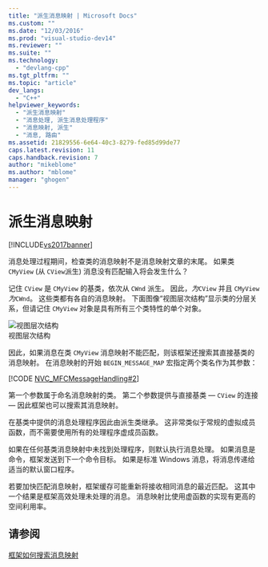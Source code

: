 ```yaml
---
title: "派生消息映射 | Microsoft Docs"
ms.custom: ""
ms.date: "12/03/2016"
ms.prod: "visual-studio-dev14"
ms.reviewer: ""
ms.suite: ""
ms.technology: 
  - "devlang-cpp"
ms.tgt_pltfrm: ""
ms.topic: "article"
dev_langs: 
  - "C++"
helpviewer_keywords: 
  - "派生消息映射"
  - "消息处理, 派生消息处理程序"
  - "消息映射, 派生"
  - "消息, 路由"
ms.assetid: 21829556-6e64-40c3-8279-fed85d99de77
caps.latest.revision: 11
caps.handback.revision: 7
author: "mikeblome"
ms.author: "mblome"
manager: "ghogen"
---
```

# 派生消息映射
[!INCLUDE[vs2017banner](../assembler/inline/includes/vs2017banner.md)]

消息处理过程期间，检查类的消息映射不是消息映射文章的末尾。  如果类 `CMyView` \(从 `CView`派生\) 消息没有匹配输入将会发生什么？  
  
 记住 `CView` 是 `CMyView` 的基类，依次从 `CWnd` 派生。  因此，*为*`CView` 并且 `CMyView` *为*`CWnd`。  这些类都有各自的消息映射。  下面图像“视图层次结构”显示类的分层关系，但请记住 `CMyView` 对象是具有所有三个类特性的单个对象。  
  
 ![视图层次结构](../mfc/media/vc38621.png "vc38621")  
视图层次结构  
  
 因此，如果消息在类 `CMyView` 消息映射不能匹配，则该框架还搜索其直接基类的消息映射。  在消息映射的开始 `BEGIN_MESSAGE_MAP` 宏指定两个类名作为其参数：  
  
 [!CODE [NVC_MFCMessageHandling#2](../CodeSnippet/VS_Snippets_Cpp/NVC_MFCMessageHandling#2)]  
  
 第一个参数属于命名消息映射的类。  第二个参数提供与直接基类 — `CView` 的连接 — 因此框架也可以搜索其消息映射。  
  
 在基类中提供的消息处理程序因此由派生类继承。  这非常类似于常规的虚拟成员函数，而不需要使用所有的处理程序虚成员函数。  
  
 如果在任何基类消息映射中未找到处理程序，则默认执行消息处理。  如果消息是命令，框架发送到下一个命令目标。  如果是标准 Windows 消息，将消息传递给适当的默认窗口程序。  
  
 若要加快匹配消息映射，框架缓存可能重新将接收相同消息的最近匹配。  这其中一个结果是框架高效处理未处理的消息。  消息映射比使用虚函数的实现有更高的空间利用率。  
  
## 请参阅  
 [框架如何搜索消息映射](../mfc/how-the-framework-searches-message-maps.md)